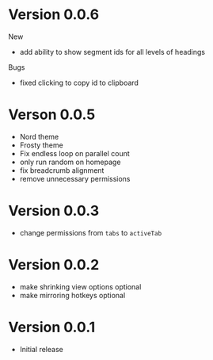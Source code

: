 # Version 0.0.6

New

- add ability to show segment ids for all levels of headings

Bugs

- fixed clicking to copy id to clipboard

# Verson 0.0.5

- Nord theme
- Frosty theme
- Fix endless loop on parallel count
- only run random on homepage
- fix breadcrumb alignment
- remove unnecessary permissions

# Version 0.0.3

- change permissions from `tabs` to `activeTab`

# Version 0.0.2

- make shrinking view options optional
- make mirroring hotkeys optional

# Version 0.0.1

- Initial release
